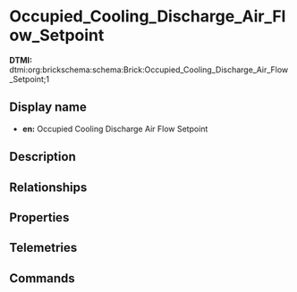 # Occupied_Cooling_Discharge_Air_Flow_Setpoint
**DTMI:** dtmi:org:brickschema:schema:Brick:Occupied_Cooling_Discharge_Air_Flow_Setpoint;1
## Display name
- **en:** Occupied Cooling Discharge Air Flow Setpoint
## Description
## Relationships
## Properties
## Telemetries
## Commands
